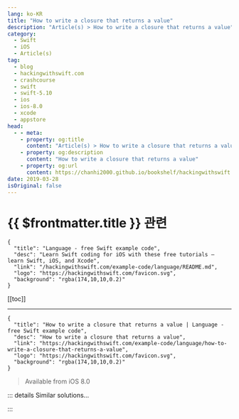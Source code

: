 ```yaml
---
lang: ko-KR
title: "How to write a closure that returns a value"
description: "Article(s) > How to write a closure that returns a value"
category:
  - Swift
  - iOS
  - Article(s)
tag: 
  - blog
  - hackingwithswift.com
  - crashcourse
  - swift
  - swift-5.10
  - ios
  - ios-8.0
  - xcode
  - appstore
head:
  - - meta:
    - property: og:title
      content: "Article(s) > How to write a closure that returns a value"
    - property: og:description
      content: "How to write a closure that returns a value"
    - property: og:url
      content: https://chanhi2000.github.io/bookshelf/hackingwithswift.com/example-code/language/how-to-write-a-closure-that-returns-a-value.html
date: 2019-03-28
isOriginal: false
---
```


# {{ $frontmatter.title }} 관련

```component VPCard
{
  "title": "Language - free Swift example code",
  "desc": "Learn Swift coding for iOS with these free tutorials – learn Swift, iOS, and Xcode",
  "link": "/hackingwithswift.com/example-code/language/README.md",
  "logo": "https://hackingwithswift.com/favicon.svg",
  "background": "rgba(174,10,10,0.2)"
}
```

[[toc]]

---

```component VPCard
{
  "title": "How to write a closure that returns a value | Language - free Swift example code",
  "desc": "How to write a closure that returns a value",
  "link": "https://hackingwithswift.com/example-code/language/how-to-write-a-closure-that-returns-a-value",
  "logo": "https://hackingwithswift.com/favicon.svg",
  "background": "rgba(174,10,10,0.2)"
}
```

> Available from iOS 8.0

<!-- TODO: 작성 -->

<!-- 
Like regular functions, closures can accept values and return values of your choosing: just write them out at the start of your closure, followed by the word `in`.

For example, we could write a `greeting` closure that accepts the name of a person to greet and returns a string using that name:

```swift
let greeting = { (name: String) -> String in
    return "Hello, \(name)!"
}
```

You can now call that just like any other function, passing in someone’s name as its only parameter:

```swift
let message = greeting("Taylor")
```

-->

::: details Similar solutions…

<!--
/example-code/strings/how-to-save-a-string-to-a-file-on-disk-with-writeto">How to save a string to a file on disk with write(to:) 
/example-code/language/what-is-copy-on-write">What is copy on write? 
/example-code/media/uiimagewritetosavedphotosalbum-how-to-write-to-the-ios-photo-album">UIImageWriteToSavedPhotosAlbum(): how to write to the iOS photo album 
/example-code/games/how-to-write-text-using-sklabelnode">How to write text using SKLabelNode 
/example-code/testing/how-to-write-performance-tests-using-measure">How to write performance tests using measure()</a>
-->

:::

